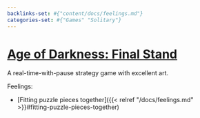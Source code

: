 ```yaml
---
backlinks-set: #{"content/docs/feelings.md"}
categories-set: #{"Games" "Solitary"}
---
```

# [Age of Darkness: Final Stand](https://www.ageofdarkness.com/)

A real-time-with-pause strategy game with excellent art. 

Feelings: 

  - [Fitting puzzle pieces together]({{< relref "/docs/feelings.md" >}}#fitting-puzzle-pieces-together)